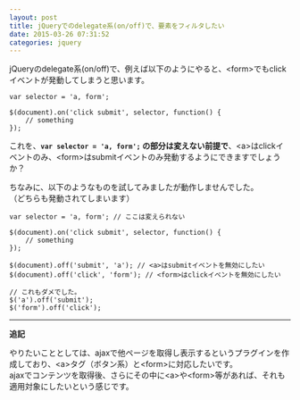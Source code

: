 ```yaml
---
layout: post
title: jQueryでのdelegate系(on/off)で、要素をフィルタしたい
date: 2015-03-26 07:31:52
categories: jquery
---
```

<!-- {% raw %} -->
<p>jQueryのdelegate系(on/off)で、例えば以下のようにやると、&lt;form&gt;でもclickイベントが発動してしまうと思います。</p>

<pre><code>var selector = 'a, form';

$(document).on('click submit', selector, function() {
    // something
});
</code></pre>

<p>これを、<strong><code>var selector = 'a, form';</code> の部分は変えない前提で</strong>、&lt;a&gt;はclickイベントのみ、&lt;form&gt;はsubmitイベントのみ発動するようにできますでしょうか？</p>

<p>ちなみに、以下のようなものを試してみましたが動作しませんでした。<br>
（どちらも発動されてしまいます）</p>

<pre><code>var selector = 'a, form'; // ここは変えられない

$(document).on('click submit', selector, function() {
    // something
});

$(document).off('submit', 'a'); // &lt;a&gt;はsubmitイベントを無効にしたい
$(document).off('click', 'form'); // &lt;form&gt;はclickイベントを無効にしたい

// これもダメでした。
$('a').off('submit');
$('form').off('click');
</code></pre>

<hr>

<p><strong>追記</strong></p>

<p>やりたいこととしては、ajaxで他ページを取得し表示するというプラグインを作成しており、&lt;a&gt;タグ（ボタン系）と&lt;form&gt;に対応したいです。<br>
ajaxでコンテンツを取得後、さらにその中に&lt;a&gt;や&lt;form&gt;等があれば、それも適用対象にしたいという感じです。</p>
<!-- {% endraw %} -->

